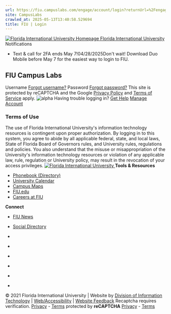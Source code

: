 ```yaml
---
url: https://fiu.campuslabs.com/engage/account/login?returnUrl=%2Fengage%2Fevent%2F11276435
site: CampusLabs
crawled_at: 2025-05-13T13:40:58.529694
title: FIU | Login
---
```


[ ![Florida International University Homepage](https://digicdn.fiu.edu/v1/_assets/images/fiu-white-logo.png) Florida International University ](https://www.fiu.edu/)
Notifications
  * Text & call for 2FA ends May 7!04/28/2025Don't wait! Download Duo Mobile before May 7 for the easiest way to login to FIU.


## FIU Campus Labs
Username [Forgot username?](https://login.fiu.edu/lookup/uid/) Password [Forgot password?](https://login.fiu.edu/account/recovery/alternate/)
This site is protected by reCAPTCHA and the Google [Privacy Policy](https://policies.google.com/privacy) and [Terms of Service](https://policies.google.com/terms) apply. 
![alpha](https://login.fiu.edu/images/alpha.svg)
Having trouble logging in? [Get Help](https://login.fiu.edu/help/)
[Manage Account](https://accounts.fiu.edu/)
### Terms of Use
The use of Florida International University's information technology resources is contingent upon proper authorization. By logging in to this system, you agree to abide by all applicable federal, state, and local laws, State of Florida Board of Governors rules, and University rules, regulations and policies. You also understand that the misuse or misappropriation of the University's information technology resources or violation of any applicable law, rule, regulation or University policy, may result in the revocation of your access privileges.
[ ![Florida International University](https://login.fiu.edu/images/logo-footer.png) ](https://www.fiu.edu/)
**Tools & Resources**
  * [Phonebook (Directory)](https://phonebook.fiu.edu/)
  * [University Calendar](https://calendar.fiu.edu/)
  * [Campus Maps](https://campusmaps.fiu.edu/)
  * [FIU.edu](https://www.fiu.edu/)
  * [Careers at FIU](https://hr.fiu.edu/careers/)


**Connect**
  * [FIU News](https://news.fiu.edu)
  * [Social Directory](https://social.fiu.edu/)


  * [](https://www.facebook.com/floridainternational)
  * [](https://twitter.com/fiu)
  * [](https://www.instagram.com/fiuinstagram/)
  * [](https://www.youtube.com/user/FloridaInternational)
  * [](http://fiu.tumblr.com/)
  * [](https://flickr.com/photos/fiu)


© 2021 Florida International University | Website by [Division of Information Technology](https://it.fiu.edu) | [Web/Accessibility](https://policies.fiu.edu/policy/755) | [Website Feedback](https://webforms.fiu.edu/view.php?id=370774)
Recaptcha requires verification. 
[Privacy](https://www.google.com/intl/en/policies/privacy/) - [Terms](https://www.google.com/intl/en/policies/terms/)
protected by **reCAPTCHA**
[Privacy](https://www.google.com/intl/en/policies/privacy/) - [Terms](https://www.google.com/intl/en/policies/terms/)
